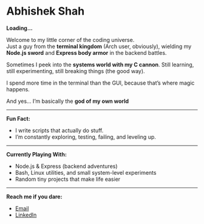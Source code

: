 # Abhishek Shah

**Loading…**  

Welcome to my little corner of the coding universe.  
Just a guy from the **terminal kingdom** (Arch user, obviously), wielding my **Node.js sword** and **Express body armor** in the backend battles.  

Sometimes I peek into the **systems world with my C cannon**. Still learning, still experimenting, still breaking things (the good way).  

I spend more time in the terminal than the GUI, because that’s where magic happens.

And yes… I’m basically the **god of my own world** 

---

**Fun Fact:**    
- I write scripts that actually do stuff.  
- I’m constantly exploring, testing, failing, and leveling up.  

---

**Currently Playing With:**  
- Node.js & Express (backend adventures)  
- Bash, Linux utilities, and small system-level experiments  
- Random tiny projects that make life easier  

---

**Reach me if you dare:**  
- [Email](mailto:shahabhishek932@gmail.com)  
- [LinkedIn](https://www.linkedin.com/in/abhishek-shah-10140825b)

<!--
**Abhishek48Shah/Abhishek48Shah** is a ✨ _special_ ✨ repository because its `README.md` (this file) appears on your GitHub profile.

Here are some ideas to get you started:

- 🔭 I’m currently working on ...
- 🌱 I’m currently learning ...
- 👯 I’m looking to collaborate on ...
- 🤔 I’m looking for help with ...
- 💬 Ask me about ...
- 📫 How to reach me: ...
- 😄 Pronouns: ...
- ⚡ Fun fact: ...
-->
